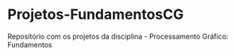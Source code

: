 # Projetos-FundamentosCG
Repositório com os projetos da disciplina - Processamento Gráfico: Fundamentos
